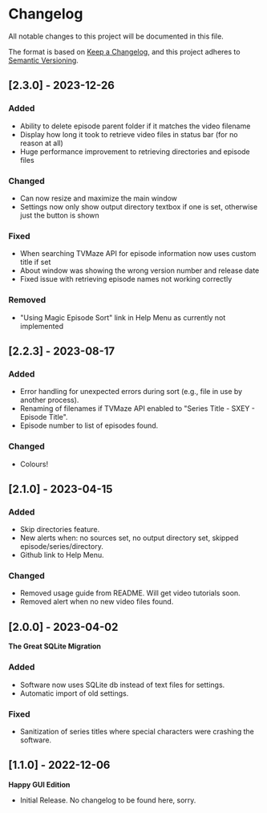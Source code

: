 # Changelog

All notable changes to this project will be documented in this file.

The format is based on [Keep a Changelog](https://keepachangelog.com/en/1.0.0/),
and this project adheres to [Semantic Versioning](https://semver.org/spec/v2.0.0.html).

## [2.3.0] - 2023-12-26

### Added

- Ability to delete episode parent folder if it matches the video filename
- Display how long it took to retrieve video files in status bar (for no reason at all)
- Huge performance improvement to retrieving directories and episode files

### Changed

- Can now resize and maximize the main window
- Settings now only show output directory textbox if one is set, otherwise just the button is shown

### Fixed

- When searching TVMaze API for episode information now uses custom title if set
- About window was showing the wrong version number and release date
- Fixed issue with retrieving episode names not working correctly

### Removed

- "Using Magic Episode Sort" link in Help Menu as currently not implemented

## [2.2.3] - 2023-08-17

### Added

- Error handling for unexpected errors during sort (e.g., file in use by another process).
- Renaming of filenames if TVMaze API enabled to "Series Title - SXEY - Episode Title".
- Episode number to list of episodes found.

### Changed

- Colours!

## [2.1.0] - 2023-04-15

### Added

- Skip directories feature.
- New alerts when: no sources set, no output directory set, skipped episode/series/directory.
- Github link to Help Menu.

### Changed

- Removed usage guide from README. Will get video tutorials soon.
- Removed alert when no new video files found.

## [2.0.0] - 2023-04-02

**The Great SQLite Migration**

### Added

- Software now uses SQLite db instead of text files for settings.
- Automatic import of old settings.

### Fixed

- Sanitization of series titles where special characters were crashing the software.

## [1.1.0] - 2022-12-06

**Happy GUI Edition**

- Initial Release. No changelog to be found here, sorry.